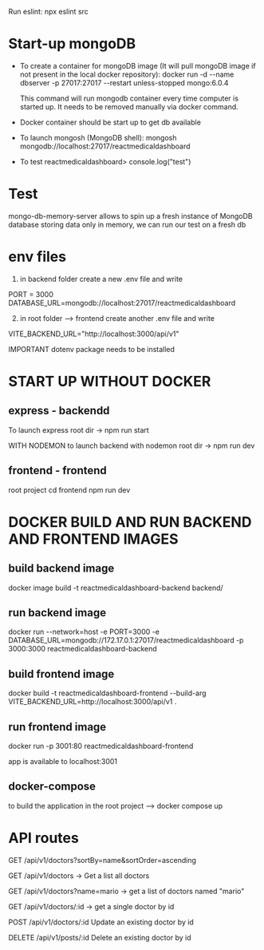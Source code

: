 Run eslint: npx eslint src

# Start-up mongoDB

- To create a container for mongoDB image (It will pull mongoDB image if not present in the local docker repository):
  docker run -d --name dbserver -p 27017:27017 --restart unless-stopped mongo:6.0.4

  This command will run mongodb container every time computer is started up. It needs to be removed manually via docker command.

- Docker container should be start up to get db available

- To launch mongosh (MongoDB shell):
  mongosh mongodb://localhost:27017/reactmedicaldashboard

- To test
  reactmedicaldashboard> console.log("test")

# Test

mongo-db-memory-server allows to spin up a fresh instance of MongoDB database storing data only in memory, we can run our test on a fresh db

# env files

1. in backend folder create a new .env file and write

PORT = 3000
DATABASE_URL=mongodb://localhost:27017/reactmedicaldashboard

2. in root folder --> frontend create another .env file and write

VITE_BACKEND_URL="http://localhost:3000/api/v1"

IMPORTANT
dotenv package needs to be installed

# START UP WITHOUT DOCKER

## express - backendd

To launch express
root dir -> npm run start

WITH NODEMON
to launch backend with nodemon
root dir -> npm run dev

## frontend - frontend

root project
cd frontend
npm run dev

# DOCKER BUILD AND RUN BACKEND AND FRONTEND IMAGES

## build backend image

docker image build -t reactmedicaldashboard-backend backend/

## run backend image

docker run --network=host -e PORT=3000 -e DATABASE_URL=mongodb://172.17.0.1:27017/reactmedicaldashboard -p 3000:3000 reactmedicaldashboard-backend

## build frontend image

docker build -t reactmedicaldashboard-frontend --build-arg VITE_BACKEND_URL=http://localhost:3000/api/v1 .

## run frontend image

docker run -p 3001:80 reactmedicaldashboard-frontend

app is available to localhost:3001

## docker-compose

to build the application in the root project --> docker compose up

# API routes

GET /api/v1/doctors?sortBy=name&sortOrder=ascending

GET /api/v1/doctors -> Get a list all doctors

GET /api/v1/doctors?name=mario -> get a list of doctors named "mario"

GET /api/v1/doctors/:id -> get a single doctor by id

POST /api/v1/doctors/:id Update an existing doctor by id

DELETE /api/v1/posts/:id Delete an existing doctor by id
